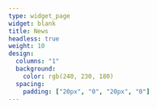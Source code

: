 ```yaml
---
type: widget_page
widget: blank
title: News
headless: true
weight: 10
design:
  columns: "1"
  background:
    color: rgb(240, 230, 180)
  spacing:
    padding: ["20px", "0", "20px", "0"]
---
```

